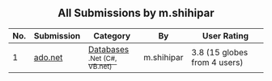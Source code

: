 ﻿<div align="center">

## All Submissions by m\.shihipar

</div>

No.  | Submission | Category | By   | User Rating
---- | ---------- | -------- | ---- | -----------
1 | [ado\.net<br />](https://github.com/Planet-Source-Code/m-shihipar-ado-net__10-1083) | [Databases<br /><sup>.Net (C#, VB.net)</sup>](../ByCategory/databases__10-5.md) | m\.shihipar | 3.8 (15 globes from 4 users)
